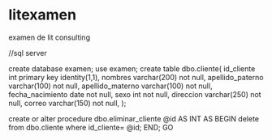 # litexamen
examen de lit consulting

//sql server 

create database examen;
use examen;
create table dbo.cliente(
id_cliente int primary key identity(1,1),
nombres varchar(200) not null,
apellido_paterno varchar(100) not null,
apellido_materno varchar(100) not null,
fecha_nacimiento date not null,
sexo int not null,
direccion varchar(250) not null,
correo varchar(150) not null,
);

create or alter procedure dbo.eliminar_cliente
@id AS INT
AS
BEGIN
	delete from dbo.cliente where id_cliente= @id;
END;
GO
